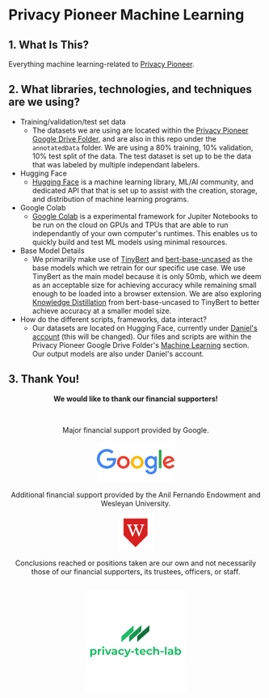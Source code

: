 # Privacy Pioneer Machine Learning

## 1. What Is This?

Everything machine learning-related to [Privacy Pioneer](https://github.com/privacy-tech-lab/privacy-pioneer).

## 2. What libraries, technologies, and techniques are we using?

- Training/validation/test set data
    - The datasets we are using are located within the [Privacy Pioneer Google Drive Folder](https://drive.google.com/drive/folders/1GyJDTYrsEcRZ-tD-pAScjE7yOL9Z9O-j?usp=sharing), and are also in this repo under the `annotatedData` folder. We are using a 80% training, 10% validation, 10% test split of the data. The test dataset is set up to be the data that was labeled by multiple independant labelers.
- Hugging Face
    - [Hugging Face](https://huggingface.co/) is a machine learning library, ML/AI community, and dedicated API that that is set up to assist with the creation, storage, and distribution of machine learning programs. 
- Google Colab
    - [Google Colab](https://colab.research.google.com/) is a experimental framework for Jupiter Notebooks to be run on the cloud on GPUs and TPUs that are able to run independantly of your own computer's runtimes. This enables us to quickly build and test ML models using minimal resources.
- Base Model Details
    - We primarilly make use of [TinyBert](https://huggingface.co/huawei-noah/TinyBERT_General_4L_312D) and [bert-base-uncased](https://huggingface.co/bert-base-uncased) as the base models which we retrain for our specific use case. We use TinyBert as the main model because it is only 50mb, which we deem as an acceptable size for achieving accuracy while remaining small enough to be loaded into a browser extension. We are also exploring [Knowledge Distillation](https://analyticsindiamag.com/a-beginners-guide-to-knowledge-distillation-in-deep-learning/) from bert-base-uncased to TinyBert to better achieve accuracy at a smaller model size.
- How do the different scripts, frameworks, data interact?
    - Our datasets are located on Hugging Face, currently under [Daniel's account](https://huggingface.co/dgoldelman) (this will be changed). Our files and scripts are within the Privacy Pioneer Google Drive Folder's [Machine Learning](https://drive.google.com/drive/folders/1tjah6qy8JKf3RmI-ZxnKceiXuGahysE5?usp=sharing) section. Our output models are also under Daniel's account.

## 3. Thank You!

<p align="center"><strong>We would like to thank our financial supporters!</strong></p><br>

<p align="center">Major financial support provided by Google.</p>

<p align="center">
  <a href="https://research.google/outreach/research-scholar-program/recipients/">
    <img class="img-fluid" src="./google_logo.png" height="80px" alt="Google Logo">
  </a>
</p>

<p align="center">Additional financial support provided by the Anil Fernando Endowment and Wesleyan University.</p>

<p align="center">
  <a href="https://www.wesleyan.edu/mathcs/cs/index.html">
    <img class="img-fluid" src="./wesleyan_shield.png" height="70px" alt="Wesleyan University Logo">
  </a>
</p>

<p align="center">Conclusions reached or positions taken are our own and not necessarily those of our financial supporters, its trustees, officers, or staff.</p>

##

<p align="center">
  <a href="https://www.privacytechlab.org/"><img src="./plt_logo.png" width="200px" height="200px" alt="privacy-tech-lab logo"></a>
<p>
